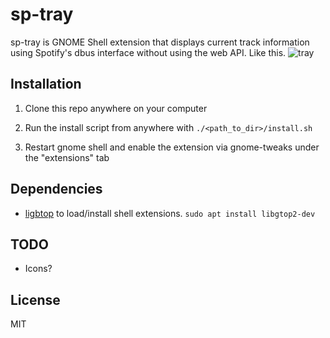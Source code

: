
# sp-tray

sp-tray is GNOME Shell extension that displays current track information using Spotify's dbus interface without using the web API. Like this. 
![tray](https://github.com/esenliyim/sp-tray/blob/master/tray.png)

## Installation 

1. Clone this repo anywhere on your computer

2. Run the install script from anywhere with `./<path_to_dir>/install.sh`

2. Restart gnome shell and enable the extension via gnome-tweaks under the "extensions" tab

## Dependencies 

* [ligbtop][libgtop] to load/install shell extensions. `sudo apt install libgtop2-dev`

## TODO

* Icons?

## License 

MIT

[libgtop]: https://developer.gnome.org/libgtop/stable/
